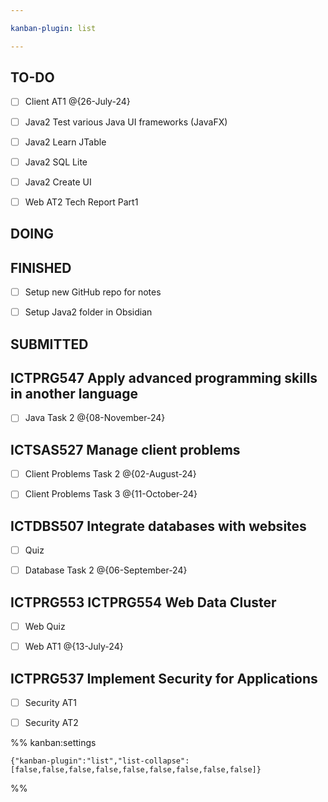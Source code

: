```yaml
---

kanban-plugin: list

---
```


## TO-DO

- [ ] Client AT1 @{26-July-24}
- [ ] Java2 Test various Java UI frameworks (JavaFX)
- [ ] Java2 Learn JTable
- [ ] Java2 SQL Lite
- [ ] Java2 Create UI
- [ ] Web AT2 Tech Report Part1


## DOING



## FINISHED

- [ ] Setup new GitHub repo for notes
- [ ] Setup Java2 folder in Obsidian


## SUBMITTED



## ICTPRG547 Apply advanced programming skills in another language

- [ ] Java Task 2 @{08-November-24}


## ICTSAS527 Manage client problems

- [ ] Client Problems Task 2 @{02-August-24}
- [ ] Client Problems Task 3 @{11-October-24}


## ICTDBS507 Integrate databases with websites

- [ ] Quiz
- [ ] Database Task 2 @{06-September-24}


## ICTPRG553 ICTPRG554 Web Data Cluster

- [ ] Web Quiz
- [ ] Web AT1 @{13-July-24}


## ICTPRG537 Implement Security for Applications

- [ ] Security AT1
- [ ] Security AT2




%% kanban:settings
```
{"kanban-plugin":"list","list-collapse":[false,false,false,false,false,false,false,false,false]}
```
%%